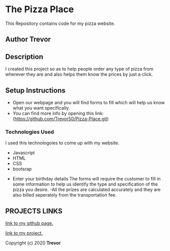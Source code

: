 # The Pizza Place
This Repository contains code for my pizza website.
## Author Trevor
## Description
I created this project so as to help people order any type of pizza from wherever they are and also helps them know the prices by just a click.
## Setup Instructions
* Open our webpage and you will find forms to fill which will help us know what you want specifically.
* You can find more info by opening this link:(https://github.com/Trevor50/Pizza-Place.git)
### Technologies Used
I used this technologoies to come up with my website.
* Javascript
* HTML
* CSS
* bootsrap
- Enter your birthday details
 The forms will require the customer to fill in some information to help us identify the type and specification of the pizza you desire.
 -All the prizes are calculated accurately and they are also billed seperately from the transportation fee.
 ## PROJECTS LINKS

[link to my github page.](https://github.com/Trevor50)

[link to my project. ](https://trevor50.github.io/Pizza-Place/)

Copyright (c) 2020 **Trevor**